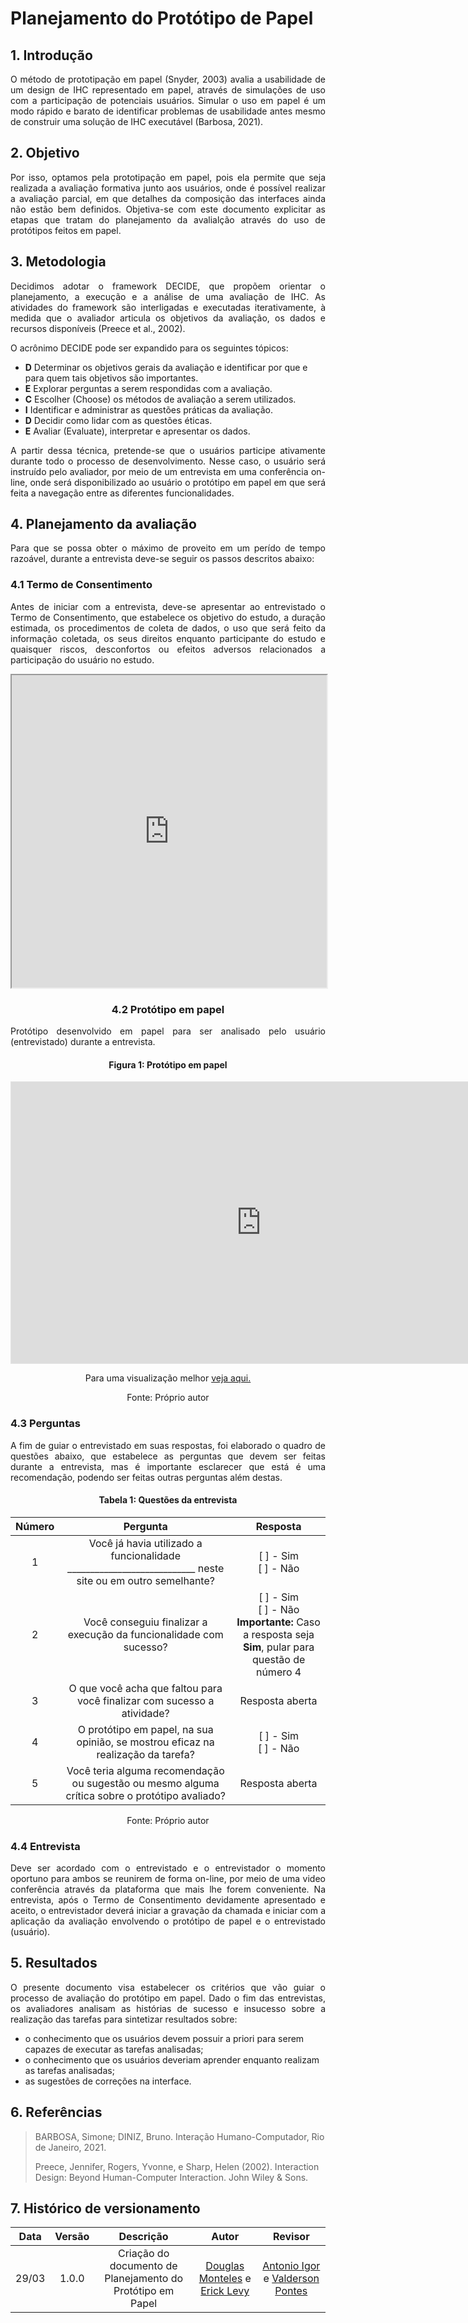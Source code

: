 # Planejamento do Protótipo de Papel 

## 1. Introdução

<p align="justify">
  	O método de prototipação em papel (Snyder, 2003) avalia a usabilidade de um design de IHC representado em papel, através de simulações de uso com a participação de potenciais usuários. Simular o uso em papel é um modo rápido e barato de identificar problemas de usabilidade antes mesmo de construir uma solução de IHC executável (Barbosa, 2021).
</p>

## 2. Objetivo

<p align="justify">
  Por isso, optamos pela prototipação em papel, pois ela permite que seja realizada a avaliação formativa junto aos usuários, onde é possível realizar a avaliação parcial, em que detalhes da composição das interfaces ainda não estão bem definidos. Objetiva-se com este documento explicitar as etapas que tratam do planejamento da avalialção através do uso de protótipos feitos em papel.
</p>

## 3. Metodologia

<p align="justify">
  Decidimos adotar o framework DECIDE, que propõem orientar o planejamento, a execução e a análise de uma avaliação de IHC. As atividades do framework são interligadas e executadas iterativamente, à medida que o avaliador articula os objetivos da avaliação, os dados e recursos disponíveis (Preece et al., 2002).
</p>

<p align="justify">
  O acrônimo DECIDE pode ser expandido para os seguintes tópicos:
</p>

- **D** Determinar os objetivos gerais da avaliação e identificar por que e para quem tais objetivos são importantes. 
- **E** Explorar perguntas a serem respondidas com a avaliação. 
- **C** Escolher (Choose) os métodos de avaliação a serem utilizados. 
- **I** Identificar e administrar as questões práticas da avaliação. 
- **D** Decidir como lidar com as questões éticas.
- **E** Avaliar (Evaluate), interpretar e apresentar os dados.

<p align="justify">
  A partir dessa técnica, pretende-se que o usuários participe ativamente durante todo o processo de desenvolvimento. Nesse caso, o usuário será instruído pelo avaliador, por meio de um entrevista em uma conferência on-line, onde será disponibilizado ao usuário o protótipo em papel em que será feita a navegação entre as diferentes funcionalidades.
</p>

## 4. Planejamento da avaliação

<p align="justify">
  Para que se possa obter o máximo de proveito em um perído de tempo razoável, durante a entrevista deve-se seguir os passos descritos abaixo:
</p>

### 4.1 Termo de Consentimento

<p align="justify">
  Antes de iniciar com a entrevista, deve-se apresentar ao entrevistado o Termo de Consentimento, que estabelece os objetivo do estudo, a duração estimada, os procedimentos de coleta de dados, o uso que será feito da informação coletada, os seus direitos enquanto participante do estudo e quaisquer riscos, desconfortos ou efeitos adversos relacionados a participação do usuário no estudo.
</p>

<iframe 
  src="https://docs.google.com/document/d/e/2PACX-1vRXPQBNjxONrbhkkgCa4BpQ6ywhmbLZlwwbqEnxSLV4y3osECuEYdbBhGHWwTtNxYwFCMnLSFuVlCcs/pub?embedded=true"
  width="100%"
  height="500px"
></iframe>

<center>

### 4.2 Protótipo em papel

<p align="justify">
  Protótipo desenvolvido em papel para ser analisado pelo usuário (entrevistado) durante a entrevista.
</p>

#### Figura 1: Protótipo em papel

<iframe style="border: 1px solid rgba(0, 0, 0, 0.1);" width="800" height="450" src="https://www.figma.com/embed?embed_host=share&url=https%3A%2F%2Fwww.figma.com%2Ffile%2F6eb4M8mavC2VACIqPZpCRE%2FUntitled%3Fnode-id%3D0%253A1" allowfullscreen></iframe>

Para uma visualização melhor  <a href='https://www.figma.com/proto/6eb4M8mavC2VACIqPZpCRE/Untitled?node-id=2%3A6&scaling=min-zoom&page-id=0%3A1&starting-point-node-id=2%3A6' target='_blank'>veja aqui.</a>


<span>Fonte: Próprio autor</span>

</center>

### 4.3 Perguntas

<p align="justify">
  A fim de guiar o entrevistado em suas respostas, foi elaborado o quadro de questões abaixo, que estabelece as perguntas que devem ser feitas durante a entrevista, mas é importante esclarecer que está é uma recomendação, podendo ser feitas outras perguntas além destas.
</p>

<center>

#### Tabela 1: Questões da entrevista

|Número|Pergunta|Resposta|
|:----:|:------:|:------:|
|1|Você já havia utilizado a funcionalidade ____________________________ neste site ou em outro semelhante?| [ ] - Sim <br> [ ] - Não |
|2|Você conseguiu finalizar a execução da funcionalidade com sucesso? | [ ] - Sim <br> [ ] - Não <br> **Importante:** Caso a resposta seja **Sim**, pular para questão de número 4 |
|3|O que você acha que faltou para você finalizar com sucesso a atividade?|Resposta aberta|
|4|O protótipo em papel, na sua opinião, se mostrou eficaz na realização da tarefa?| [ ] - Sim <br> [ ] - Não |
|5|Você teria alguma recomendação ou sugestão ou mesmo alguma crítica sobre o protótipo avaliado?| Resposta aberta |

<span>Fonte: Próprio autor</span>

</center>

### 4.4 Entrevista

<p align="justify">
  Deve ser acordado com o entrevistado e o entrevistador o momento oportuno para ambos se reunirem de forma on-line, por meio de uma video conferência através da plataforma que mais lhe forem conveniente. Na entrevista, após o Termo de Consentimento devidamente apresentado e aceito, o entrevistador deverá iniciar a gravação da chamada e iniciar com a aplicação da avaliação envolvendo o protótipo de papel e o entrevistado (usuário).
</p>

## 5.  Resultados

<p align="justify">
  O presente documento visa estabelecer os critérios que vão guiar o processo de avaliação do protótipo em papel. Dado o fim das entrevistas, os avaliadores analisam as histórias de sucesso e insucesso sobre a realização das tarefas para sintetizar resultados sobre:
</p>

- o conhecimento que os usuários devem possuir a priori para serem capazes de executar as tarefas
analisadas;
- o conhecimento que os usuários deveriam aprender enquanto realizam as tarefas analisadas;
- as sugestões de correções na interface.

## 6. Referências
 
> BARBOSA, Simone; DINIZ, Bruno. Interação Humano-Computador, Rio de Janeiro, 2021.
> 
> Preece, Jennifer, Rogers, Yvonne, e Sharp, Helen (2002). Interaction Design: Beyond Human-Computer Interaction. John Wiley & Sons.

## 7. Histórico de versionamento
 
| Data  | Versão | Descrição | Autor | Revisor |
| :---: | :----: | :-------: | :---: | :-----: |
| 29/03 | 1.0.0  | Criação do documento de Planejamento do Protótipo em Papel | [Douglas Monteles](https://github.com/DouglasMonteles) e [Erick Levy](https://github.com/ErickLevy) | [Antonio Igor](https://github.com/antonioigorcarvalho) e [Valderson Pontes](https://github.com/valdersonjr) |
